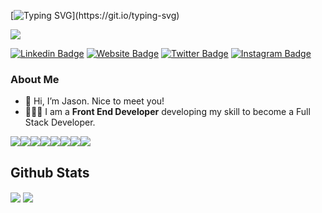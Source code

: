 [![Typing SVG](https://readme-typing-svg.herokuapp.com?font=georgia&size=25&height=40&lines=Hello!+My+name+is+Jason+Zeng;I+am+a+Software+Engineer;Nice+to+meet+you!)](https://git.io/typing-svg)

![](https://komarev.com/ghpvc/?username=mister-zeng)

[![Linkedin Badge](https://img.shields.io/badge/-LinkedIn-0e76a8?style=flat-square&logo=Linkedin&logoColor=white)](https://www.linkedin.com/in/misterzeng/)
[![Website Badge](https://img.shields.io/badge/Website-3b5998?style=flat-square&logo=google-chrome&logoColor=white)](https://mister-zeng.github.io/Portfolio-Website/)
[![Twitter Badge](https://img.shields.io/badge/-Twitter-00acee?style=flat-square&logo=Twitter&logoColor=white)](https://www.twitter.com/misterzeng)
[![Instagram Badge](https://img.shields.io/badge/-Instagram-e4405f?style=flat-square&logo=Instagram&logoColor=white)](https://instagram.com/misterzeng/)

### About Me
- 👋 Hi, I’m Jason. Nice to meet you!
- 🧑🏻‍💻 I am a <b>Front End Developer</b> developing my skill to become a Full Stack Developer. 

<img src="https://img.icons8.com/color/30/000000/html-5--v1.png"/><img src="https://img.icons8.com/color/30/000000/css3.png"/><img src="https://img.icons8.com/color/30/000000/javascript--v1.png"/><img src="https://img.icons8.com/color/30/000000/react-native.png"/><img src="https://img.icons8.com/fluency/30/000000/node-js.png"/><img src="https://img.icons8.com/color/30/000000/git.png"/><img src="https://img.icons8.com/nolan/30/api-settings.png"/><img src="https://img.icons8.com/color/30/000000/bootstrap.png"/>

## Github Stats
<img align="center" src="https://github-readme-stats.vercel.app/api?username=mister-zeng&show_icons=true&theme=dracula" />

<img align="center" src="https://github-readme-stats.vercel.app/api/top-langs/?username=mister-zeng&layout=compact" />
